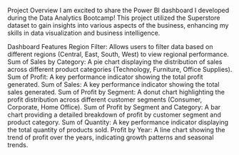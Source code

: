 Project Overview
I am excited to share the Power BI dashboard I developed during the Data Analytics Bootcamp! This project utilized the Superstore dataset to gain insights into various aspects of the business, enhancing my skills in data visualization and business intelligence.

Dashboard Features
Region Filter: Allows users to filter data based on different regions (Central, East, South, West) to view regional performance.
Sum of Sales by Category: A pie chart displaying the distribution of sales across different product categories (Technology, Furniture, Office Supplies).
Sum of Profit: A key performance indicator showing the total profit generated.
Sum of Sales: A key performance indicator showing the total sales generated.
Sum of Profit by Segment: A donut chart highlighting the profit distribution across different customer segments (Consumer, Corporate, Home Office).
Sum of Profit by Segment and Category: A bar chart providing a detailed breakdown of profit by customer segment and product category.
Sum of Quantity: A key performance indicator displaying the total quantity of products sold.
Profit by Year: A line chart showing the trend of profit over the years, indicating growth patterns and seasonal trends.
